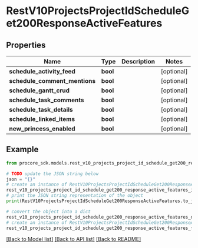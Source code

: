 # RestV10ProjectsProjectIdScheduleGet200ResponseActiveFeatures


## Properties

Name | Type | Description | Notes
------------ | ------------- | ------------- | -------------
**schedule_activity_feed** | **bool** |  | [optional] 
**schedule_comment_mentions** | **bool** |  | [optional] 
**schedule_gantt_crud** | **bool** |  | [optional] 
**schedule_task_comments** | **bool** |  | [optional] 
**schedule_task_details** | **bool** |  | [optional] 
**schedule_linked_items** | **bool** |  | [optional] 
**new_princess_enabled** | **bool** |  | [optional] 

## Example

```python
from procore_sdk.models.rest_v10_projects_project_id_schedule_get200_response_active_features import RestV10ProjectsProjectIdScheduleGet200ResponseActiveFeatures

# TODO update the JSON string below
json = "{}"
# create an instance of RestV10ProjectsProjectIdScheduleGet200ResponseActiveFeatures from a JSON string
rest_v10_projects_project_id_schedule_get200_response_active_features_instance = RestV10ProjectsProjectIdScheduleGet200ResponseActiveFeatures.from_json(json)
# print the JSON string representation of the object
print(RestV10ProjectsProjectIdScheduleGet200ResponseActiveFeatures.to_json())

# convert the object into a dict
rest_v10_projects_project_id_schedule_get200_response_active_features_dict = rest_v10_projects_project_id_schedule_get200_response_active_features_instance.to_dict()
# create an instance of RestV10ProjectsProjectIdScheduleGet200ResponseActiveFeatures from a dict
rest_v10_projects_project_id_schedule_get200_response_active_features_from_dict = RestV10ProjectsProjectIdScheduleGet200ResponseActiveFeatures.from_dict(rest_v10_projects_project_id_schedule_get200_response_active_features_dict)
```
[[Back to Model list]](../README.md#documentation-for-models) [[Back to API list]](../README.md#documentation-for-api-endpoints) [[Back to README]](../README.md)


